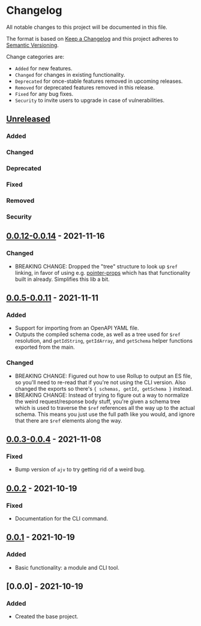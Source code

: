 # Changelog

All notable changes to this project will be documented in this file.

The format is based on [Keep a Changelog](http://keepachangelog.com/en/1.0.0/)
and this project adheres to [Semantic Versioning](http://semver.org/spec/v2.0.0.html).

Change categories are:

* `Added` for new features.
* `Changed` for changes in existing functionality.
* `Deprecated` for once-stable features removed in upcoming releases.
* `Removed` for deprecated features removed in this release.
* `Fixed` for any bug fixes.
* `Security` to invite users to upgrade in case of vulnerabilities.

## [Unreleased]
### Added
### Changed
### Deprecated
### Fixed
### Removed
### Security

## [0.0.12-0.0.14] - 2021-11-16
### Changed
- BREAKING CHANGE: Dropped the "tree" structure to look up `$ref` linking, in favor of using e.g. [pointer-props](https://github.com/saibotsivad/pointer-props) which has that functionality built in already. Simplifies this lib a bit.

## [0.0.5-0.0.11] - 2021-11-11
### Added
- Support for importing from an OpenAPI YAML file.
- Outputs the compiled schema code, as well as a tree used for `$ref` resolution, and `getIdString`, `getIdArray`, and `getSchema` helper functions exported from the main.
### Changed
- BREAKING CHANGE: Figured out how to use Rollup to output an ES file, so you'll need to re-read that if you're not using the CLI version. Also changed the exports so there's `{ schemas, getId, getSchema }` instead.
- BREAKING CHANGE: Instead of trying to figure out a way to normalize the weird request/response body stuff, you're given a schema tree which is used to traverse the `$ref` references all the way up to the actual schema. This means you just use the full path like you would, and ignore that there are `$ref` elements along the way.

## [0.0.3-0.0.4] - 2021-11-08
### Fixed
- Bump version of `ajv` to try getting rid of a weird bug.

## [0.0.2] - 2021-10-19
### Fixed
- Documentation for the CLI command.

## [0.0.1] - 2021-10-19
### Added
- Basic functionality: a module and CLI tool.

## [0.0.0] - 2021-10-19
### Added
- Created the base project.

[Unreleased]: https://github.com/saibotsivad/ajv-openapi-compile/compare/v0.0.0...HEAD
[0.0.12-0.0.14]: https://github.com/saibotsivad/ajv-openapi-compile/compare/v0.0.11...v0.0.14
[0.0.5-0.0.11]: https://github.com/saibotsivad/ajv-openapi-compile/compare/v0.0.4...v0.0.11
[0.0.3-0.0.4]: https://github.com/saibotsivad/ajv-openapi-compile/compare/v0.0.2...v0.0.4
[0.0.2]: https://github.com/saibotsivad/ajv-openapi-compile/compare/v0.0.1...v0.0.2
[0.0.1]: https://github.com/saibotsivad/ajv-openapi-compile/compare/v0.0.0...v0.0.1
